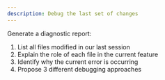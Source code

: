 ```yaml
---
description: Debug the last set of changes
---
```


Generate a diagnostic report:
1. List all files modified in our last session
2. Explain the role of each file in the current feature
3. Identify why the current error is occurring
4. Propose 3 different debugging approaches